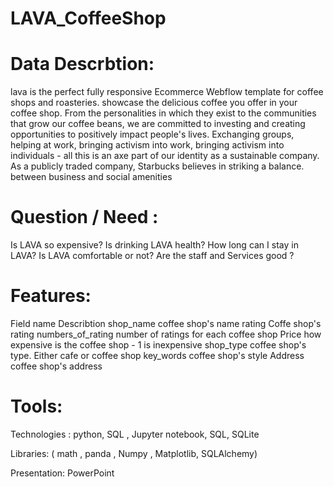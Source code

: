 # LAVA_CoffeeShop

# Data Descrbtion:
lava is the perfect fully responsive Ecommerce Webflow template for coffee shops and roasteries. showcase the delicious coffee you offer in your coffee shop.
From the personalities in which they exist to the communities that grow our coffee beans, we are committed to investing and creating opportunities to positively impact people's lives. Exchanging groups, helping at work, bringing activism into work, bringing activism into individuals - all this is an axe part of our identity as a sustainable company. As a publicly traded company, Starbucks believes in striking a balance. between business and social amenities

# Question / Need :
Is LAVA so expensive?
Is drinking LAVA health?
How long can I stay in LAVA?
Is LAVA comfortable or not?
Are the staff and Services good ?




# Features:
Field name	Describtion
shop_name
	coffee shop's name 
rating
	Coffe shop's rating 
numbers_of_rating 	 number of ratings for each coffee shop
 Price	how expensive is the coffee shop - 1 is inexpensive
shop_type
	coffee shop's type. Either cafe or coffee shop 
key_words 
	coffee shop's style
Address	 coffee shop's address



# Tools:

Technologies :
python, SQL , Jupyter notebook, SQL, SQLite 

Libraries:
( math , panda , Numpy , Matplotlib, SQLAlchemy) 

Presentation: 
PowerPoint

